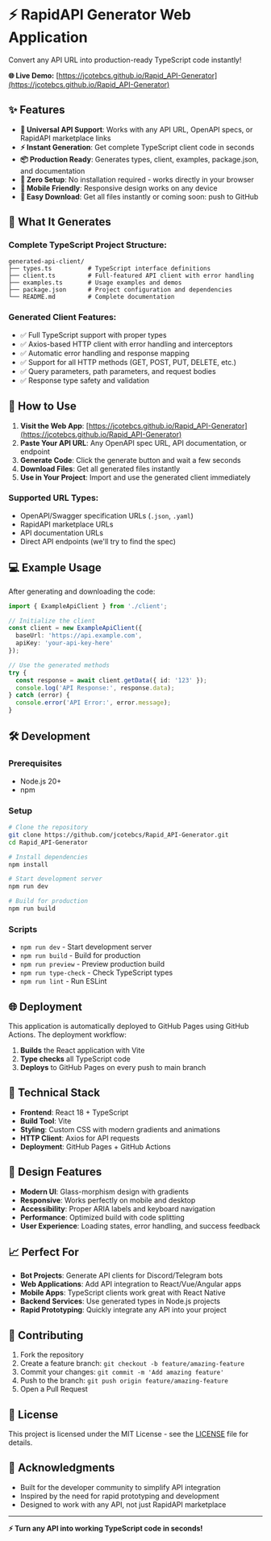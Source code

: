 # ⚡ RapidAPI Generator Web Application

Convert any API URL into production-ready TypeScript code instantly! 

**🌐 Live Demo:** [https://jcotebcs.github.io/Rapid_API-Generator](https://jcotebcs.github.io/Rapid_API-Generator)

## ✨ Features

- **🔗 Universal API Support**: Works with any API URL, OpenAPI specs, or RapidAPI marketplace links
- **⚡ Instant Generation**: Get complete TypeScript client code in seconds
- **📦 Production Ready**: Generates types, client, examples, package.json, and documentation
- **🎯 Zero Setup**: No installation required - works directly in your browser
- **📱 Mobile Friendly**: Responsive design works on any device
- **📁 Easy Download**: Get all files instantly or coming soon: push to GitHub

## 🚀 What It Generates

### Complete TypeScript Project Structure:
```
generated-api-client/
├── types.ts          # TypeScript interface definitions
├── client.ts         # Full-featured API client with error handling
├── examples.ts       # Usage examples and demos
├── package.json      # Project configuration and dependencies
└── README.md         # Complete documentation
```

### Generated Client Features:
- ✅ Full TypeScript support with proper types
- ✅ Axios-based HTTP client with error handling and interceptors
- ✅ Automatic error handling and response mapping
- ✅ Support for all HTTP methods (GET, POST, PUT, DELETE, etc.)
- ✅ Query parameters, path parameters, and request bodies
- ✅ Response type safety and validation

## 🎯 How to Use

1. **Visit the Web App**: [https://jcotebcs.github.io/Rapid_API-Generator](https://jcotebcs.github.io/Rapid_API-Generator)
2. **Paste Your API URL**: Any OpenAPI spec URL, API documentation, or endpoint
3. **Generate Code**: Click the generate button and wait a few seconds
4. **Download Files**: Get all generated files instantly
5. **Use in Your Project**: Import and use the generated client immediately

### Supported URL Types:
- OpenAPI/Swagger specification URLs (`.json`, `.yaml`)
- RapidAPI marketplace URLs  
- API documentation URLs
- Direct API endpoints (we'll try to find the spec)

## 💻 Example Usage

After generating and downloading the code:

```typescript
import { ExampleApiClient } from './client';

// Initialize the client
const client = new ExampleApiClient({
  baseUrl: 'https://api.example.com',
  apiKey: 'your-api-key-here'
});

// Use the generated methods
try {
  const response = await client.getData({ id: '123' });
  console.log('API Response:', response.data);
} catch (error) {
  console.error('API Error:', error.message);
}
```

## 🛠️ Development

### Prerequisites
- Node.js 20+
- npm

### Setup
```bash
# Clone the repository
git clone https://github.com/jcotebcs/Rapid_API-Generator.git
cd Rapid_API-Generator

# Install dependencies
npm install

# Start development server
npm run dev

# Build for production
npm run build
```

### Scripts
- `npm run dev` - Start development server
- `npm run build` - Build for production  
- `npm run preview` - Preview production build
- `npm run type-check` - Check TypeScript types
- `npm run lint` - Run ESLint

## 🌐 Deployment

This application is automatically deployed to GitHub Pages using GitHub Actions. The deployment workflow:

1. **Builds** the React application with Vite
2. **Type checks** all TypeScript code
3. **Deploys** to GitHub Pages on every push to main branch

## 🔧 Technical Stack

- **Frontend**: React 18 + TypeScript
- **Build Tool**: Vite
- **Styling**: Custom CSS with modern gradients and animations
- **HTTP Client**: Axios for API requests
- **Deployment**: GitHub Pages + GitHub Actions

## 🎨 Design Features

- **Modern UI**: Glass-morphism design with gradients
- **Responsive**: Works perfectly on mobile and desktop
- **Accessibility**: Proper ARIA labels and keyboard navigation
- **Performance**: Optimized build with code splitting
- **User Experience**: Loading states, error handling, and success feedback

## 📈 Perfect For

- **Bot Projects**: Generate API clients for Discord/Telegram bots
- **Web Applications**: Add API integration to React/Vue/Angular apps
- **Mobile Apps**: TypeScript clients work great with React Native
- **Backend Services**: Use generated types in Node.js projects
- **Rapid Prototyping**: Quickly integrate any API into your project

## 🤝 Contributing

1. Fork the repository
2. Create a feature branch: `git checkout -b feature/amazing-feature`
3. Commit your changes: `git commit -m 'Add amazing feature'`
4. Push to the branch: `git push origin feature/amazing-feature`
5. Open a Pull Request

## 📄 License

This project is licensed under the MIT License - see the [LICENSE](LICENSE) file for details.

## 🙏 Acknowledgments

- Built for the developer community to simplify API integration
- Inspired by the need for rapid prototyping and development
- Designed to work with any API, not just RapidAPI marketplace

---

**⚡ Turn any API into working TypeScript code in seconds!**